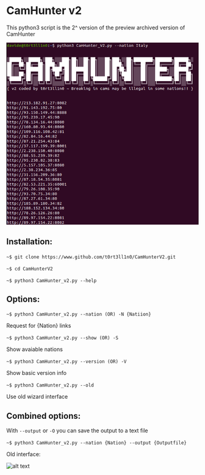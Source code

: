 # CamHunter v2
This python3 script is the 2^ version of the preview archived version of CamHunter

![alt text](pics/CamHunterV2.png "Title")

## Installation:

````~$ git clone https://www.github.com/t0rt3ll1n0/CamHunterV2.git````

````~$ cd CamHunterV2````

````~$ python3 CamHunter_v2.py --help````

## Options:

````~$ python3 CamHunter_v2.py --nation (OR) -N {Natiion}````

Request for {Nation} links


````~$ python3 CamHunter_v2.py --show (OR) -S````

Show avaiable nations


````~$ python3 CamHunter_v2.py --version (OR) -V````

Show basic version info


````~$ python3 CamHunter_v2.py --old````

Use old wizard interface

## Combined options:
With ````--output```` or ````-O```` you can save the output to a text file

````~$ python3 CamHunter_v2.py --nation {Nation} --output {Outputfile}````

Old interface:

![alt text](pics/CamHunter.png "Title")
